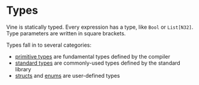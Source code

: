 # Types

Vine is statically typed. Every expression has a type, like `Bool` or
`List[N32]`. Type parameters are written in square brackets.

Types fall in to several categories:

- [primitive types](./primitives.md) are fundamental types defined by the
  compiler
- [standard types](./primitives.md) are commonly-used types defined by the
  standard library
- [structs](./structs.md) and [enums](./enums.md) are user-defined types
